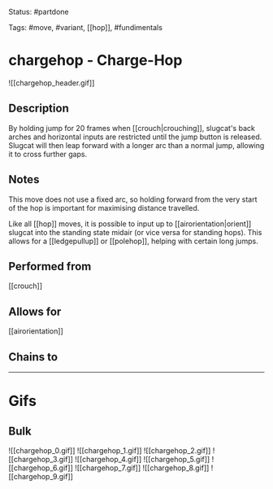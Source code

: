 Status: #partdone

Tags: #move, #variant, [[hop]], #fundimentals

# chargehop - Charge-Hop
![[chargehop_header.gif]]
## Description
By holding jump for 20 frames when [[crouch|crouching]], slugcat's back arches and horizontal inputs are restricted until the jump button is released. Slugcat will then leap forward with a longer arc than a normal jump, allowing it to cross further gaps.

## Notes
This move does not use a fixed arc, so holding forward from the very start of the hop is important for maximising distance travelled.

Like all [[hop]] moves, it is possible to input up to [[airorientation|orient]] slugcat into the standing state midair (or vice versa for standing hops). This allows for a [[ledgepullup]] or [[polehop]], helping with certain long jumps.

## Performed from
[[crouch]]

## Allows for
[[airorientation]]

## Chains to


___
# Gifs
## Bulk
![[chargehop_0.gif]]
![[chargehop_1.gif]]
![[chargehop_2.gif]]
![[chargehop_3.gif]]
![[chargehop_4.gif]]
![[chargehop_5.gif]]
![[chargehop_6.gif]]
![[chargehop_7.gif]]
![[chargehop_8.gif]]
![[chargehop_9.gif]]